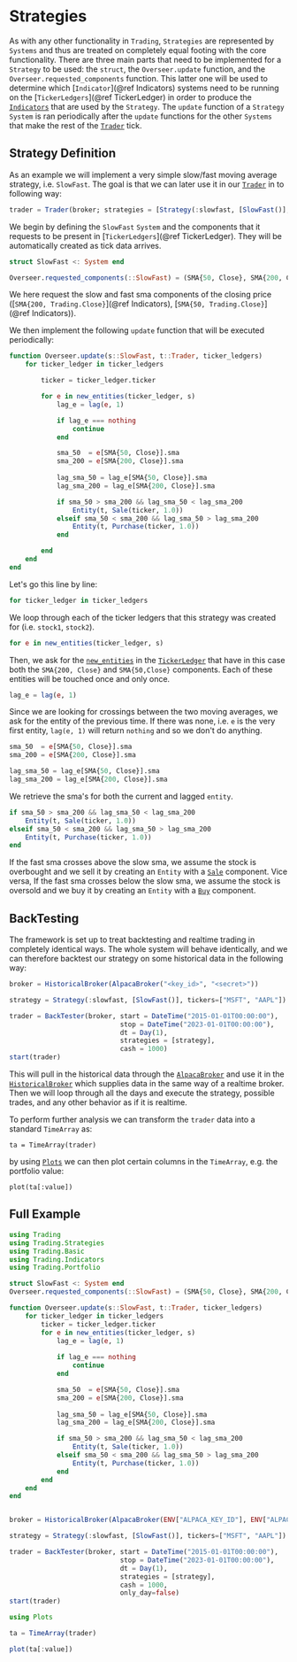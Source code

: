 # Strategies

As with any other functionality in `Trading`, `Strategies` are represented by `Systems` and thus are treated on completely equal footing with the core functionality.
There are three main parts that need to be implemented for a `Strategy` to be used: the `struct`, the `Overseer.update` function, and the `Overseer.requested_components` function.
This latter one will be used to determine which [`Indicator`](@ref Indicators) systems need to be running on the [`TickerLedgers`](@ref TickerLedger) in order to produce
the [`Indicators`](@ref) that are used by the `Strategy`.
The `update` function of a `Strategy` `System` is ran periodically after the `update` functions for the other `Systems` that make the rest of the [`Trader`](@ref) tick.

## Strategy Definition
As an example we will implement a very simple slow/fast moving average strategy, i.e. `SlowFast`.
The goal is that we can later use it in our [`Trader`](@ref) in to following way:

```julia
trader = Trader(broker; strategies = [Strategy(:slowfast, [SlowFast()], tickers=["stock1", "stock2"])])
```

We begin by defining the `SlowFast` `System` and the components that it requests to be present in [`TickerLedgers`](@ref TickerLedger).
They will be automatically created as tick data arrives.
```julia
struct SlowFast <: System end

Overseer.requested_components(::SlowFast) = (SMA{50, Close}, SMA{200, Close})
```
We here request the slow and fast sma components of the closing price ([`SMA{200, Trading.Close}`](@ref Indicators), [`SMA{50, Trading.Close}`](@ref Indicators)).

We then implement the following `update` function that will be executed periodically:
```julia
function Overseer.update(s::SlowFast, t::Trader, ticker_ledgers)
    for ticker_ledger in ticker_ledgers

        ticker = ticker_ledger.ticker

        for e in new_entities(ticker_ledger, s)
            lag_e = lag(e, 1)

            if lag_e === nothing
                continue
            end

            sma_50  = e[SMA{50, Close}].sma
            sma_200 = e[SMA{200, Close}].sma
            
            lag_sma_50 = lag_e[SMA{50, Close}].sma
            lag_sma_200 = lag_e[SMA{200, Close}].sma

            if sma_50 > sma_200 && lag_sma_50 < lag_sma_200
                Entity(t, Sale(ticker, 1.0))
            elseif sma_50 < sma_200 && lag_sma_50 > lag_sma_200
                Entity(t, Purchase(ticker, 1.0))
            end

        end
    end
end
```

Let's go this line by line:
```julia
for ticker_ledger in ticker_ledgers
```
We loop through each of the ticker ledgers that this strategy was created for (i.e. `stock1`, `stock2`).

```julia
for e in new_entities(ticker_ledger, s)
```
Then, we ask for the [`new_entities`](@ref) in the [`TickerLedger`](@ref) that have
in this case both the `SMA{200, Close}` and `SMA{50,Close}` components. Each of these entities will be touched once and only once.

```julia
lag_e = lag(e, 1)
```
Since we are looking for crossings between the two moving averages, we ask for the entity of the previous time. If there was none, i.e. `e` is the very
first entity, `lag(e, 1)` will return `nothing` and so we don't do anything.

```julia
sma_50  = e[SMA{50, Close}].sma
sma_200 = e[SMA{200, Close}].sma

lag_sma_50 = lag_e[SMA{50, Close}].sma
lag_sma_200 = lag_e[SMA{200, Close}].sma
```
We retrieve the sma's for both the current and lagged `entity`.

```julia
if sma_50 > sma_200 && lag_sma_50 < lag_sma_200
    Entity(t, Sale(ticker, 1.0))
elseif sma_50 < sma_200 && lag_sma_50 > lag_sma_200
    Entity(t, Purchase(ticker, 1.0))
end
```
If the fast sma crosses above the slow sma, we assume the stock is overbought and we sell it by creating an `Entity` with a  [`Sale`](@ref) component.
Vice versa, If the fast sma crosses below the slow sma, we assume the stock is oversold and we buy it by creating an `Entity` with a  [`Buy`](@ref) component.

## BackTesting

The framework is set up to treat backtesting and realtime trading in completely identical ways. The whole system will behave identically, and we can therefore backtest
our strategy on some historical data in the following way:

```julia
broker = HistoricalBroker(AlpacaBroker("<key_id>", "<secret>"))

strategy = Strategy(:slowfast, [SlowFast()], tickers=["MSFT", "AAPL"])

trader = BackTester(broker, start = DateTime("2015-01-01T00:00:00"),
                            stop = DateTime("2023-01-01T00:00:00"),
                            dt = Day(1),
                            strategies = [strategy],
                            cash = 1000)
start(trader)
```

This will pull in the historical data through the [`AlpacaBroker`](@ref) and use it in the [`HistoricalBroker`](@ref) which supplies data in the same way of a realtime broker.
Then we will loop through all the days and execute the strategy, possible trades, and any other behavior as if it is realtime.

To perform further analysis we can transform the `trader` data into a standard `TimeArray` as:
```
ta = TimeArray(trader)
```
by using [`Plots`](https://juliaplots.org) we can then plot certain columns in the `TimeArray`, e.g. the portfolio value:
```
plot(ta[:value])
```

## Full Example

```julia
using Trading
using Trading.Strategies
using Trading.Basic
using Trading.Indicators
using Trading.Portfolio

struct SlowFast <: System end
Overseer.requested_components(::SlowFast) = (SMA{50, Close}, SMA{200, Close})

function Overseer.update(s::SlowFast, t::Trader, ticker_ledgers)
    for ticker_ledger in ticker_ledgers
        ticker = ticker_ledger.ticker
        for e in new_entities(ticker_ledger, s)
            lag_e = lag(e, 1)
            
            if lag_e === nothing
                continue
            end

            sma_50  = e[SMA{50, Close}].sma
            sma_200 = e[SMA{200, Close}].sma
            
            lag_sma_50 = lag_e[SMA{50, Close}].sma
            lag_sma_200 = lag_e[SMA{200, Close}].sma

            if sma_50 > sma_200 && lag_sma_50 < lag_sma_200
                Entity(t, Sale(ticker, 1.0))
            elseif sma_50 < sma_200 && lag_sma_50 > lag_sma_200
                Entity(t, Purchase(ticker, 1.0))
            end
        end
    end
end


broker = HistoricalBroker(AlpacaBroker(ENV["ALPACA_KEY_ID"], ENV["ALPACA_SECRET"]))

strategy = Strategy(:slowfast, [SlowFast()], tickers=["MSFT", "AAPL"])

trader = BackTester(broker, start = DateTime("2015-01-01T00:00:00"),
                            stop = DateTime("2023-01-01T00:00:00"),
                            dt = Day(1),
                            strategies = [strategy],
                            cash = 1000,
                            only_day=false)
start(trader)

using Plots

ta = TimeArray(trader)

plot(ta[:value])
```

